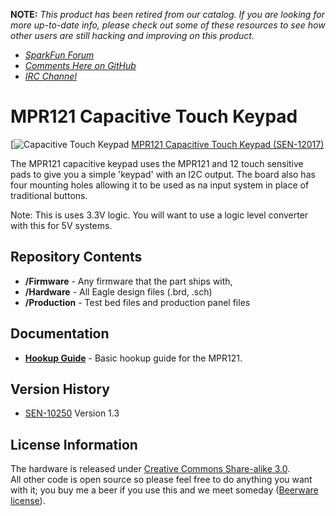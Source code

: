 **NOTE:** *This product has been retired from our catalog. If you are looking for more up-to-date info, please check out some of these resources to see how other users are still hacking and improving on this product.*
* *[SparkFun Forum](https://forum.sparkfun.com/)*
* *[Comments Here on GitHub](https://github.com/sparkfun/MPR121_Capacitive_Touch_Keypad/issues)*
* *[IRC Channel](https://www.sparkfun.com/news/263)*

MPR121 Capacitive Touch Keypad
==============================

[![Capacitive Touch Keypad](https://dlnmh9ip6v2uc.cloudfront.net/images/products/1/2/0/1/7/12017-01.jpg)
[MPR121 Capacitive Touch Keypad (SEN-12017)](https://www.sparkfun.com/products/12017)

The MPR121 capacitive keypad uses the MPR121 and 12 touch sensitive pads to give you a simple 'keypad' with an I2C output. The board 
also has four mounting holes allowing it to be used as na input system in place of traditional buttons. 

Note: This is uses 3.3V logic. You will want to use a logic level converter with this for 5V systems. 

Repository Contents
-------------------
* **/Firmware** - Any firmware that the part ships with, 
* **/Hardware** - All Eagle design files (.brd, .sch)
* **/Production** - Test bed files and production panel files

Documentation
--------------
* **[Hookup Guide](https://learn.sparkfun.com/tutorials/mpr121-hookup-guide)** - Basic hookup guide for the MPR121.

Version History
---------------
* [SEN-10250](https://www.sparkfun.com/products/10250) Version 1.3


License Information
-------------------
The hardware is released under [Creative Commons Share-alike 3.0](http://creativecommons.org/licenses/by-sa/3.0/).  
All other code is open source so please feel free to do anything you want with it; you buy me a beer if you use this and we meet someday ([Beerware license](http://en.wikipedia.org/wiki/Beerware)).

